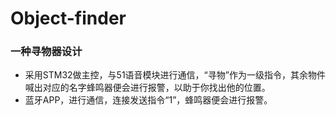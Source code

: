 # Object-finder
### 一种寻物器设计<br />
- 采用STM32做主控，与51语音模块进行通信，“寻物”作为一级指令，其余物件喊出对应的名字蜂鸣器便会进行报警，以助于你找出他的位置。<br />
- 蓝牙APP，进行通信，连接发送指令“1”，蜂鸣器便会进行报警。<br />
